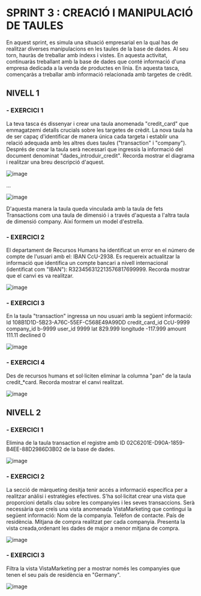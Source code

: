# SPRINT 3 : CREACIÓ I MANIPULACIÓ DE TAULES
En aquest sprint, es simula una situació empresarial en la qual has de realitzar diverses manipulacions en les taules de la base de dades. 
Al seu torn, hauràs de treballar amb índexs i vistes. En aquesta activitat, continuaràs treballant amb la base de dades que conté informació d'una empresa dedicada 
a la venda de productes en línia. En aquesta tasca, començaràs a treballar amb informació relacionada amb targetes de crèdit.

## NIVELL 1


### - EXERCICI 1
La teva tasca és dissenyar i crear una taula anomenada "credit_card" que emmagatzemi detalls crucials sobre les targetes de crèdit. La nova taula ha de ser capaç d'identificar de manera única cada targeta i establir una relació adequada amb les altres dues taules ("transaction" i "company"). Després de crear la taula serà necessari que ingressis la informació del document denominat "dades_introduir_credit". Recorda mostrar el diagrama i realitzar una breu descripció d'aquest.

![image](https://github.com/user-attachments/assets/f99b3a22-bc8a-44da-bf50-803483bd5607)

...

![image](https://github.com/user-attachments/assets/856b1613-0839-4d2c-b11d-900a74ab653e)

D'aquesta manera la taula queda vinculada amb la taula de fets Transactions com una taula de dimensió i a través d'aquesta a l'altra taula de dimensió company. 
Així formem un model d'estrella.


### - EXERCICI 2
El departament de Recursos Humans ha identificat un error en el número de compte de l'usuari amb el: IBAN CcU-2938. Es requereix actualitzar la informació que 
identifica un compte bancari a nivell internacional (identificat com "IBAN"): R323456312213576817699999. Recorda mostrar que el canvi es va realitzar.

![image](https://github.com/user-attachments/assets/2a2a1a3e-80a5-4c80-a64c-e79382dd4e9b)


### - EXERCICI 3
En la taula "transaction" ingressa un nou usuari amb la següent informació:
Id	108B1D1D-5B23-A76C-55EF-C568E49A99DD
credit_card_id	CcU-9999
company_id	b-9999
user_id	9999
lat	829.999
longitude	-117.999
amount	111.11
declined	0	

![image](https://github.com/user-attachments/assets/86d4ac7a-0146-4c54-8f19-6e0850da48e9)


### - EXERCICI 4
Des de recursos humans et sol·liciten eliminar la columna "pan" de la taula credit_*card. 
Recorda mostrar el canvi realitzat.

![image](https://github.com/user-attachments/assets/1673b39e-96c4-4d29-8109-422f208b1dca)



## NIVELL 2

### - EXERCICI 1
Elimina de la taula transaction el registre amb ID 02C6201E-D90A-1859-B4EE-88D2986D3B02 de la base de dades.

![image](https://github.com/user-attachments/assets/b5d3e8b9-855a-4718-9d21-5a20329c4c25)


### - EXERCICI 2
La secció de màrqueting desitja tenir accés a informació específica per a realitzar anàlisi i estratègies efectives. S'ha sol·licitat crear una vista que proporcioni detalls clau sobre les companyies i les seves transaccions. Serà necessària que creïs una vista anomenada VistaMarketing que contingui la següent informació: 
Nom de la companyia. 
Telèfon de contacte. 
País de residència. 
Mitjana de compra realitzat per cada companyia. 
Presenta la vista creada,ordenant les dades de major a menor mitjana de compra.

![image](https://github.com/user-attachments/assets/e135552b-7f08-41a3-bd11-a9186df93ac4)


### - EXERCICI 3
Filtra la vista VistaMarketing per a mostrar només les companyies que tenen el seu país de residència en "Germany".

![image](https://github.com/user-attachments/assets/a9780d99-5c3d-495c-9068-edd59265f877)



